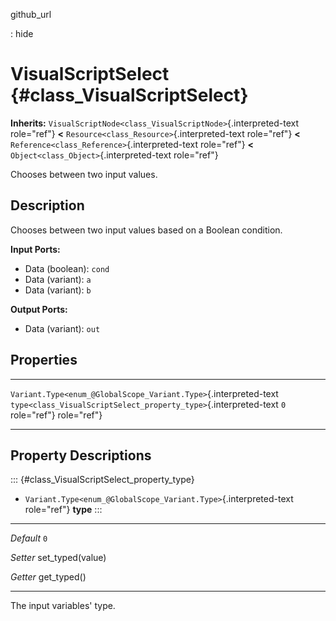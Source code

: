 github\_url

:   hide

VisualScriptSelect {#class_VisualScriptSelect}
==================

**Inherits:**
`VisualScriptNode<class_VisualScriptNode>`{.interpreted-text role="ref"}
**\<** `Resource<class_Resource>`{.interpreted-text role="ref"} **\<**
`Reference<class_Reference>`{.interpreted-text role="ref"} **\<**
`Object<class_Object>`{.interpreted-text role="ref"}

Chooses between two input values.

Description
-----------

Chooses between two input values based on a Boolean condition.

**Input Ports:**

-   Data (boolean): `cond`
-   Data (variant): `a`
-   Data (variant): `b`

**Output Ports:**

-   Data (variant): `out`

Properties
----------

  ------------------------------------------------------------------ ------------------------------------------------------------------ -----
  `Variant.Type<enum_@GlobalScope_Variant.Type>`{.interpreted-text   `type<class_VisualScriptSelect_property_type>`{.interpreted-text   `0`
  role="ref"}                                                        role="ref"}                                                        

  ------------------------------------------------------------------ ------------------------------------------------------------------ -----

Property Descriptions
---------------------

::: {#class_VisualScriptSelect_property_type}
-   `Variant.Type<enum_@GlobalScope_Variant.Type>`{.interpreted-text
    role="ref"} **type**
:::

  ----------- -------------------
  *Default*   `0`

  *Setter*    set\_typed(value)

  *Getter*    get\_typed()
  ----------- -------------------

The input variables\' type.
